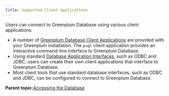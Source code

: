 ```yaml
---
title: Supported Client Applications 
---
```


Users can connect to Greenplum Database using various client applications:

-   A number of [Greenplum Database Client Applications](g-greenplum-database-client-applications.html) are provided with your Greenplum installation. The `psql` client application provides an interactive command-line interface to Greenplum Database.
-   Using standard [Database Application Interfaces](g-database-application-interfaces.html), such as ODBC and JDBC, users can create their own client applications that interface to Greenplum Database.
-   Most client tools that use standard database interfaces, such as ODBC and JDBC, can be configured to connect to Greenplum Database.

**Parent topic:**[Accessing the Database](../../access_db/topics/g-accessing-the-database.html)

